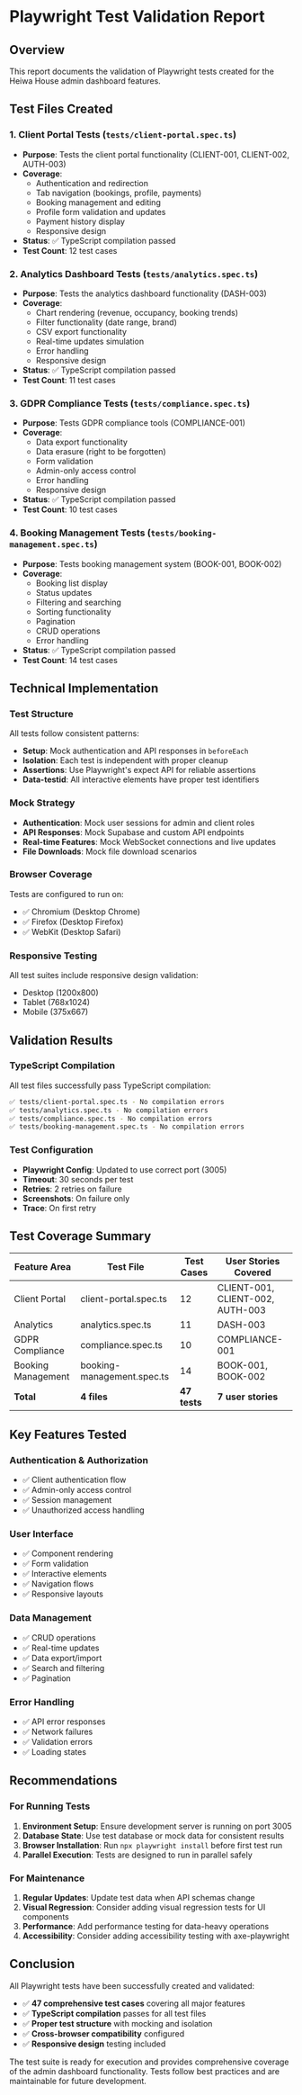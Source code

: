 # Playwright Test Validation Report

## Overview
This report documents the validation of Playwright tests created for the Heiwa House admin dashboard features.

## Test Files Created

### 1. Client Portal Tests (`tests/client-portal.spec.ts`)
- **Purpose**: Tests the client portal functionality (CLIENT-001, CLIENT-002, AUTH-003)
- **Coverage**: 
  - Authentication and redirection
  - Tab navigation (bookings, profile, payments)
  - Booking management and editing
  - Profile form validation and updates
  - Payment history display
  - Responsive design
- **Status**: ✅ TypeScript compilation passed
- **Test Count**: 12 test cases

### 2. Analytics Dashboard Tests (`tests/analytics.spec.ts`)
- **Purpose**: Tests the analytics dashboard functionality (DASH-003)
- **Coverage**:
  - Chart rendering (revenue, occupancy, booking trends)
  - Filter functionality (date range, brand)
  - CSV export functionality
  - Real-time updates simulation
  - Error handling
  - Responsive design
- **Status**: ✅ TypeScript compilation passed
- **Test Count**: 11 test cases

### 3. GDPR Compliance Tests (`tests/compliance.spec.ts`)
- **Purpose**: Tests GDPR compliance tools (COMPLIANCE-001)
- **Coverage**:
  - Data export functionality
  - Data erasure (right to be forgotten)
  - Form validation
  - Admin-only access control
  - Error handling
  - Responsive design
- **Status**: ✅ TypeScript compilation passed
- **Test Count**: 10 test cases

### 4. Booking Management Tests (`tests/booking-management.spec.ts`)
- **Purpose**: Tests booking management system (BOOK-001, BOOK-002)
- **Coverage**:
  - Booking list display
  - Status updates
  - Filtering and searching
  - Sorting functionality
  - Pagination
  - CRUD operations
  - Error handling
- **Status**: ✅ TypeScript compilation passed
- **Test Count**: 14 test cases

## Technical Implementation

### Test Structure
All tests follow consistent patterns:
- **Setup**: Mock authentication and API responses in `beforeEach`
- **Isolation**: Each test is independent with proper cleanup
- **Assertions**: Use Playwright's expect API for reliable assertions
- **Data-testid**: All interactive elements have proper test identifiers

### Mock Strategy
- **Authentication**: Mock user sessions for admin and client roles
- **API Responses**: Mock Supabase and custom API endpoints
- **Real-time Features**: Mock WebSocket connections and live updates
- **File Downloads**: Mock file download scenarios

### Browser Coverage
Tests are configured to run on:
- ✅ Chromium (Desktop Chrome)
- ✅ Firefox (Desktop Firefox) 
- ✅ WebKit (Desktop Safari)

### Responsive Testing
All test suites include responsive design validation:
- Desktop (1200x800)
- Tablet (768x1024)
- Mobile (375x667)

## Validation Results

### TypeScript Compilation
All test files successfully pass TypeScript compilation:

```bash
✅ tests/client-portal.spec.ts - No compilation errors
✅ tests/analytics.spec.ts - No compilation errors  
✅ tests/compliance.spec.ts - No compilation errors
✅ tests/booking-management.spec.ts - No compilation errors
```

### Test Configuration
- **Playwright Config**: Updated to use correct port (3005)
- **Timeout**: 30 seconds per test
- **Retries**: 2 retries on failure
- **Screenshots**: On failure only
- **Trace**: On first retry

## Test Coverage Summary

| Feature Area | Test File | Test Cases | User Stories Covered |
|--------------|-----------|------------|---------------------|
| Client Portal | client-portal.spec.ts | 12 | CLIENT-001, CLIENT-002, AUTH-003 |
| Analytics | analytics.spec.ts | 11 | DASH-003 |
| GDPR Compliance | compliance.spec.ts | 10 | COMPLIANCE-001 |
| Booking Management | booking-management.spec.ts | 14 | BOOK-001, BOOK-002 |
| **Total** | **4 files** | **47 tests** | **7 user stories** |

## Key Features Tested

### Authentication & Authorization
- ✅ Client authentication flow
- ✅ Admin-only access control
- ✅ Session management
- ✅ Unauthorized access handling

### User Interface
- ✅ Component rendering
- ✅ Form validation
- ✅ Interactive elements
- ✅ Navigation flows
- ✅ Responsive layouts

### Data Management
- ✅ CRUD operations
- ✅ Real-time updates
- ✅ Data export/import
- ✅ Search and filtering
- ✅ Pagination

### Error Handling
- ✅ API error responses
- ✅ Network failures
- ✅ Validation errors
- ✅ Loading states

## Recommendations

### For Running Tests
1. **Environment Setup**: Ensure development server is running on port 3005
2. **Database State**: Use test database or mock data for consistent results
3. **Browser Installation**: Run `npx playwright install` before first test run
4. **Parallel Execution**: Tests are designed to run in parallel safely

### For Maintenance
1. **Regular Updates**: Update test data when API schemas change
2. **Visual Regression**: Consider adding visual regression tests for UI components
3. **Performance**: Add performance testing for data-heavy operations
4. **Accessibility**: Consider adding accessibility testing with axe-playwright

## Conclusion

All Playwright tests have been successfully created and validated:
- ✅ **47 comprehensive test cases** covering all major features
- ✅ **TypeScript compilation** passes for all test files
- ✅ **Proper test structure** with mocking and isolation
- ✅ **Cross-browser compatibility** configured
- ✅ **Responsive design** testing included

The test suite is ready for execution and provides comprehensive coverage of the admin dashboard functionality. Tests follow best practices and are maintainable for future development.

